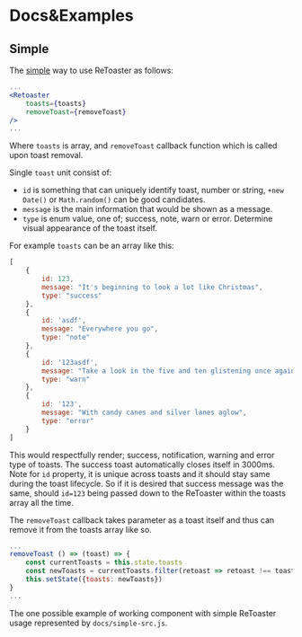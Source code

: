 # Docs&Examples

## Simple

The [simple][simple] way to use ReToaster as follows:


```jsx
...
<Retoaster
    toasts={toasts}
    removeToast={removeToast}
/>
...
```

Where `toasts` is array, and `removeToast` callback function which is called upon toast removal.

Single `toast` unit consist of:

 - `id` is something that can uniquely identify toast, number or string, `+new Date()` or `Math.random()` can be good candidates.
 - `message` is the main information that would be shown as a message.
 - `type` is enum value, one of; success, note, warn or error. Determine visual appearance of the toast itself.

For example `toasts` can be an array like this:

```js
[
    {
        id: 123,
        message: "It's beginning to look a lot like Christmas",
        type: "success"
    },
    {
        id: 'asdf',
        message: "Everywhere you go",
        type: "note"
    },
    {
        id: '123asdf',
        message: "Take a look in the five and ten glistening once again",
        type: "warn"
    },
    {
        id: '123',
        message: "With candy canes and silver lanes aglow",
        type: "error"
    }
]
```

This would respectfully render; success, notification, warning and error type of toasts. The success toast automatically closes itself in 3000ms. Note for `id` property, it is unique across toasts and it should stay same during the toast lifecycle. So if it is desired that success message was the same, should `id=123` being passed down to the ReToaster within the toasts array all the time.

The `removeToast` callback takes parameter as a toast itself and thus can remove it from the toasts array like so.

```jsx
...
removeToast () => (toast) => {
    const currentToasts = this.state.toasts
    const newToasts = currentToasts.filter(retoast => retoast !== toast)
    this.setState({toasts: newToasts})
}
...
```

The one possible example of working component with simple ReToaster usage represented by `docs/simple-src.js`.


[simple]: https://dmi3y.github.io/retoaster/simple.html
